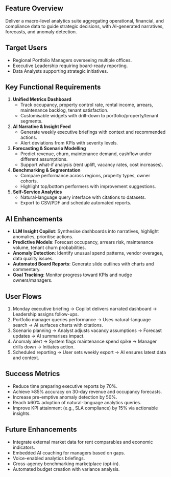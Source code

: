 ## Feature Overview
Deliver a macro-level analytics suite aggregating operational, financial, and compliance data to guide strategic decisions, with AI-generated narratives, forecasts, and anomaly detection.

## Target Users
- Regional Portfolio Managers overseeing multiple offices.
- Executive Leadership requiring board-ready reporting.
- Data Analysts supporting strategic initiatives.

## Key Functional Requirements
1. **Unified Metrics Dashboard**
   - Track occupancy, property control rate, rental income, arrears, maintenance backlog, tenant satisfaction.
   - Customisable widgets with drill-down to portfolio/property/tenant segments.
2. **AI Narrative & Insight Feed**
   - Generate weekly executive briefings with context and recommended actions.
   - Alert deviations from KPIs with severity levels.
3. **Forecasting & Scenario Modelling**
   - Predict revenue, churn, maintenance demand, cashflow under different assumptions.
   - Support what-if analysis (rent uplift, vacancy rates, cost increases).
4. **Benchmarking & Segmentation**
   - Compare performance across regions, property types, owner cohorts.
   - Highlight top/bottom performers with improvement suggestions.
5. **Self-Service Analytics**
   - Natural-language query interface with citations to datasets.
   - Export to CSV/PDF and schedule automated reports.

## AI Enhancements
- **LLM Insight Copilot**: Synthesise dashboards into narratives, highlight anomalies, prioritise actions.
- **Predictive Models**: Forecast occupancy, arrears risk, maintenance volume, tenant churn probabilities.
- **Anomaly Detection**: Identify unusual spend patterns, vendor overages, data quality issues.
- **Automated Board Reports**: Generate slide outlines with charts and commentary.
- **Goal Tracking**: Monitor progress toward KPIs and nudge owners/managers.

## User Flows
1. Monday executive briefing → Copilot delivers narrated dashboard → Leadership assigns follow-ups.
2. Portfolio manager queries performance → Uses natural-language search → AI surfaces charts with citations.
3. Scenario planning → Analyst adjusts vacancy assumptions → Forecast updates → AI summarises impact.
4. Anomaly alert → System flags maintenance spend spike → Manager drills down → Initiates action.
5. Scheduled reporting → User sets weekly export → AI ensures latest data and context.

## Success Metrics
- Reduce time preparing executive reports by 70%.
- Achieve ≥85% accuracy on 30-day revenue and occupancy forecasts.
- Increase pre-emptive anomaly detection by 50%.
- Reach ≥60% adoption of natural-language analytics queries.
- Improve KPI attainment (e.g., SLA compliance) by 15% via actionable insights.

## Future Enhancements
- Integrate external market data for rent comparables and economic indicators.
- Embedded AI coaching for managers based on gaps.
- Voice-enabled analytics briefings.
- Cross-agency benchmarking marketplace (opt-in).
- Automated budget creation with variance analysis.
